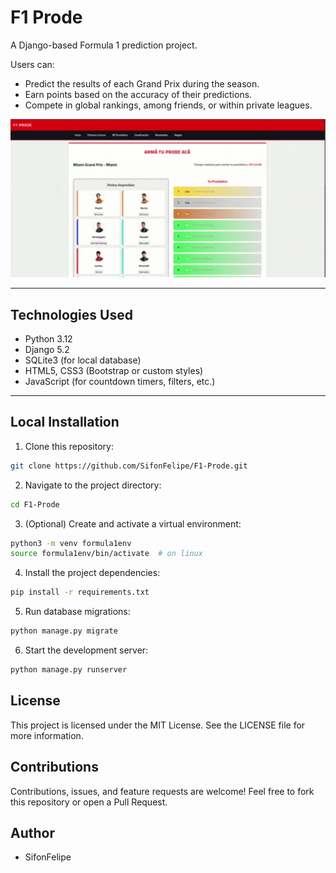 # F1 Prode

A Django-based Formula 1 prediction project.

Users can:
- Predict the results of each Grand Prix during the season.
- Earn points based on the accuracy of their predictions.
- Compete in global rankings, among friends, or within private leagues.

<img src="https://raw.githubusercontent.com/SifonFelipe/F1-Prode/refs/heads/main/videos/create-predictions.gif" width="800" alt="Create predictions demo" />

---

## Technologies Used

- Python 3.12
- Django 5.2
- SQLite3 (for local database)
- HTML5, CSS3 (Bootstrap or custom styles)
- JavaScript (for countdown timers, filters, etc.)

---

## Local Installation


1. Clone this repository:

```bash
git clone https://github.com/SifonFelipe/F1-Prode.git
```

2. Navigate to the project directory:

```bash
cd F1-Prode
```

3. (Optional) Create and activate a virtual environment:

```bash
python3 -m venv formula1env
source formula1env/bin/activate  # on linux
```


4. Install the project dependencies:

```bash
pip install -r requirements.txt
```


5. Run database migrations:

```bash
python manage.py migrate
```


6. Start the development server:

```bash
python manage.py runserver
```

## License


This project is licensed under the MIT License.
See the LICENSE file for more information.


## Contributions

Contributions, issues, and feature requests are welcome!
Feel free to fork this repository or open a Pull Request.

## Author

* SifonFelipe

